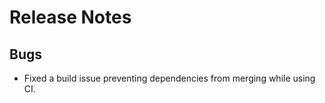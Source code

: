 # Release Notes

## Bugs

- Fixed a build issue preventing dependencies from merging while using CI.